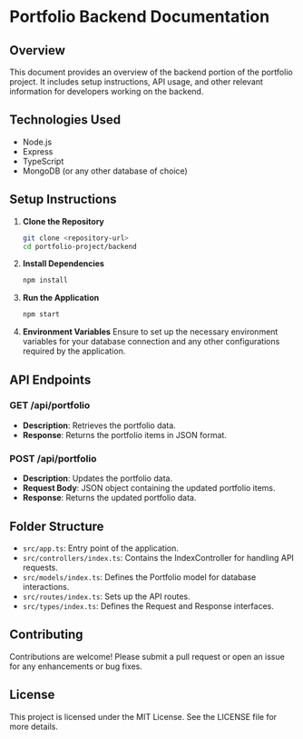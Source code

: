 # Portfolio Backend Documentation

## Overview
This document provides an overview of the backend portion of the portfolio project. It includes setup instructions, API usage, and other relevant information for developers working on the backend.

## Technologies Used
- Node.js
- Express
- TypeScript
- MongoDB (or any other database of choice)

## Setup Instructions

1. **Clone the Repository**
   ```bash
   git clone <repository-url>
   cd portfolio-project/backend
   ```

2. **Install Dependencies**
   ```bash
   npm install
   ```

3. **Run the Application**
   ```bash
   npm start
   ```

4. **Environment Variables**
   Ensure to set up the necessary environment variables for your database connection and any other configurations required by the application.

## API Endpoints

### GET /api/portfolio
- **Description**: Retrieves the portfolio data.
- **Response**: Returns the portfolio items in JSON format.

### POST /api/portfolio
- **Description**: Updates the portfolio data.
- **Request Body**: JSON object containing the updated portfolio items.
- **Response**: Returns the updated portfolio data.

## Folder Structure
- `src/app.ts`: Entry point of the application.
- `src/controllers/index.ts`: Contains the IndexController for handling API requests.
- `src/models/index.ts`: Defines the Portfolio model for database interactions.
- `src/routes/index.ts`: Sets up the API routes.
- `src/types/index.ts`: Defines the Request and Response interfaces.

## Contributing
Contributions are welcome! Please submit a pull request or open an issue for any enhancements or bug fixes.

## License
This project is licensed under the MIT License. See the LICENSE file for more details.